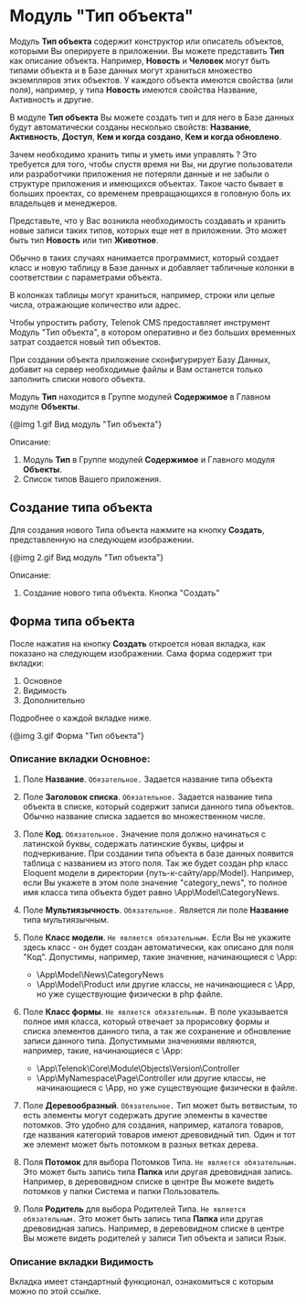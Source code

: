# Модуль "Тип объекта"

Модуль **Тип объекта** содержит конструктор или описатель объектов, которыми Вы оперируете в 
приложении. Вы можете представить **Тип** как описание объекта. Например, 
**Новость** и **Человек** могут быть типами объекта и в Базе данных могут храниться
множество экземпляров этих объектов. У каждого объекта имеются свойства (или поля), например, 
у типа **Новость** имеются свойства Название, Активность и другие.

В модуле **Тип объекта** Вы можете создать тип и для него в Базе данных будут автоматически
созданы несколько свойств: **Название**, **Активность**, **Доступ**, **Кем и когда создано**,
**Кем и когда обновлено**.

Зачем необходимо хранить типы и уметь ими управлять ? Это требуется для того, 
чтобы спустя время ни Вы, ни другие пользователи или разработчики приложения 
не потеряли данные и не забыли о структуре приложения и имеющихся объектах. 
Такое часто бывает в больших проектах, со временем превращающихся в головную боль 
их владельцев и менеджеров.

Представьте, что у Вас возникла необходимость создавать и хранить новые записи таких типов, 
которых еще нет в приложении. Это может быть тип **Новость** или тип **Животное**.

Обычно в таких случаях нанимается программист, который создает класс и новую таблицу в Базе данных 
и добавляет табличные колонки в соответствии с параметрами объекта.

В колонках таблицы могут храниться, например, строки или целые числа, отражающие количество или адрес.

Чтобы упростить работу, Telenok CMS предоставляет инструмент Модуль "Тип объекта", 
в котором оперативно и без больших временных затрат создается новый тип объектов.

При создании объекта приложение сконфигурирует Базу Данных, добавит на сервер необходимые файлы и Вам останется только заполнить списки нового объекта.

Модуль **Тип** находится в Группе модулей **Содержимое** в Главном модуле **Объекты**.

{@img 1.gif Вид модуль "Тип объекта"}

Описание:

1. Модуль **Тип** в Группе модулей **Содержимое** и Главного модуля **Объекты**.
1. Список типов Вашего приложения.

## Создание типа объекта

Для создания нового Типа объекта нажмите на кнопку **Создать**, представленную на следующем изображении.

{@img 2.gif Вид модуль "Тип объекта"}

Описание:

1. Создание нового типа объекта. Кнопка "Создать"

## Форма типа объекта

После нажатия на кнопку **Создать** откроется новая вкладка, как показано на следующем изображении. 
Сама форма содержит три вкладки:

1. Основное
1. Видимость
1. Дополнительно

Подробнее о каждой вкладке ниже.

{@img 3.gif Форма "Тип объекта"}

### Описание вкладки **Основное**:

1. Поле **Название**. `Обязательное.` Задается название типа объекта
1. Поле **Заголовок списка**. `Обязательное.` Задается название типа объекта в списке, который 
содержит записи данного типа объектов. Обычно название списка задается во множественном числе.
1. Поле **Код**. `Обязательное.` Значение поля должно начинаться с латинской буквы, содержать латинские буквы, цифры и подчеркивание. 
При создании типа объекта в базе данных появится таблица с названием из этого поля.
Так же будет создан php класс Eloquent модели в директории {путь-к-сайту/app/Model}.
Например, если Вы укажете в этом поле значение "category_news", то полное имя 
класса типа объекта будет равно \App\Model\CategoryNews.
1. Поле **Мультиязычность**. `Обязательное.` Является ли поле **Название** типа мультиязычным.
1. Поле **Класс модели**. `Не является обязательным.` Если Вы не укажите здесь класс - он будет создан автоматически, 
как описано для поля "Код". Допустимы, например, такие значение, начинающиеся с \App\:

    - \App\Model\News\CategoryNews
    - \App\Model\Product
или другие классы, не начинающиеся с \App\, но уже существующие физически в php файле.
1. Поле **Класс формы**. `Не является обязательным.` В поле указывается полное имя класса, который отвечает за прорисовку формы и списка элементов данного типа, а так же сохранение и 
обновление записи данного типа. Допустимыми значениями являются, например, такие, начинающиеся с \App\:

    - \App\Telenok\Core\Module\Objects\Version\Controller
    - \App\MyNamespace\Page\Controller
или другие классы, не начинающиеся с \App\, но уже существующие физически в файле.
1. Поле **Деревообразный**. `Обязательное.` Тип может быть ветвистым, то есть элементы могут содержать 
другие элементы в качестве потомков. Это удобно для создания, например, каталога товаров,
где названия категорий товаров имеют древовидный тип. Один и тот же элемент может 
быть потомком в разных ветках дерева.
1. Поля **Потомок** для выбора Потомков Типа. `Не является обязательным.` Это может быть запись типа **Папка** или другая древовидная запись.
Например, в деревовидном списке в центре Вы можете видеть потомков у папки Система и папки Пользователь.
1. Поля **Родитель** для выбора Родителей Типа. `Не является обязательным.` Это может быть запись типа **Папка** или другая древовидная запись.
Например, в деревовидном списке в центре Вы можете видеть родителей у записи Тип объекта и записи Язык.

### Описание вкладки **Видимость**

Вкладка имеет стандартный функционал, ознакомиться с которым можно по этой ссылке.